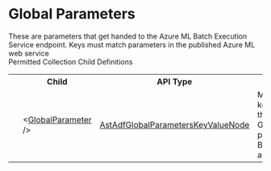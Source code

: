 # Global Parameters

<div class="LanguageSummary"><div class ="SummaryItem">These are parameters that get handed to the Azure ML Batch Execution Service endpoint. Keys must match parameters in the published Azure ML web service</div></div><div class="SchemaBindingGroup"><div class="SchemaBindingGroupHeader">Permitted Collection Child Definitions</div><table id="SchemaBindingList" class="SchemaBindingList"><tbody><tr><th class="SchemaBindingIconColumnHeader">&nbsp;</th><th class="SchemaBindingNameColumnHeader">Child</th><th class="SchemaBindingTypeColumnHeader">API Type</th><th class="SchemaBindingSummaryColumnHeader">Description</th></tr><tr class="cd0"><td class="SchemaBindingIcon"><div class="NotRequired" /></td><td class="SchemaBindingName"><span class="punc">&lt;</span><a href=../api-reference/Varigence.Languages.Biml.DataFactory.AstAdfGlobalParametersKeyValueNode.html">GlobalParameter</a><span class="punc"> /&gt;</span></td><td class="SchemaBindingType"><a href="Varigence.Languages.Biml.DataFactory.AstAdfGlobalParametersKeyValueNode.html">AstAdfGlobalParametersKeyValueNode</a></td><td class="SchemaBindingSummary">Models the key/value pair that is used in the GlobalParameters property of ML Batch Execution activities.</td></tr></tbody></table></div>